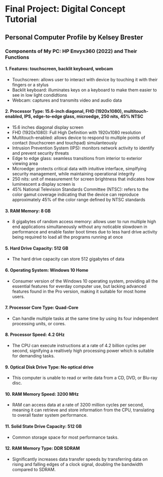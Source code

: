 # Final Project: Digital Concept Tutorial
## Personal Computer Profile by Kelsey Brester
### Components of My PC: HP Envyx360 (2022) and Their Functions
#### 1. Features: touchscreen, backlit keyboard, webcam
* Touchscreen: allows user to interact with device by touching it with their fingers or a stylus  
* Backlit keyboard: illuminates keys on a keyboard to make them easier to see in low light condidtions  
* Webcam: captures and transmits video and audio data  
#### 2. Processor Type: 15.6-inch diagonal, FHD (1920x1080), multitouch-enabled, IPS, edge-to-edge glass, microedge, 250 nits, 45% NTSC
* 15.6 inches diagonal display screen
* FHD (1920x1080): Full High Definition with 1920x1080 resolution
* Multitouch-enabled: allows device to respond to multiple points of contact (touchscreen and touchpad) simulanteously
* Intrusion Prevention System (IPS): monitors network activity to identify and prevent security threats
* Edge to edge glass: seamless transitions from interior to exterior viewing area
* Microedge: protects critical data with intuitive interface, simplfying security management, while maintaining operational integrity
* 250 nits: unit of measurement for screen brightness that indicates how luminescent a display screen is
* 45% National Television Standards Committee (NTSC): refers to the color gamut coverage indicating that the device can reproduce approximately 45% of the color range defined by NTSC standards
#### 3. RAM Memory: 8 GB
  * 8 gigabytes of random access memory: allows user to run multiple high end applications simultaneously without any noticable slowdown in performance and enable faster boot times due to less hard drive activity being required to load all the programs running at once
#### 5. Hard Drive Capacity: 512 GB
* The hard drive capacity can store 512 gigabytes of data
#### 6. Operating System: Windows 10 Home
* Consumer version of the Windows 10 operating system, providing all the essential features for everday computer use, but lacking advanced features found in the Pro version, making it suitable for most home users.
#### 7. Processor Core Type: Quad-Core
* Can handle multiple tasks at the same time by using its four independent processing units, or cores.
#### 8. Processor Speed: 4.2 GHz
* The CPU can execute instructions at a rate of 4.2 billion cycles per second, signifying a realtively high processing power which is suitable for demanding tasks.
#### 9. Optical Disk Drive Type: No optical drive
* This computer is unable to read or write data from a CD, DVD, or Blu-ray disc.
#### 10. RAM Memory Speed: 3200 MHz
* RAM can access data at a rate of 3200 million cycles per second, meaning it can retrieve and store information from the CPU, translating to overall faster system performance.
#### 11. Solid State Drive Capacity: 512 GB
* Common storage space for most performance tasks.
#### 12. RAM Memory Type: DDR SDRAM
* Significantly increases data transfer speeds by transferring data on rising and falling edges of a clock signal, doubling the bandwidth compared to SDRAM.
